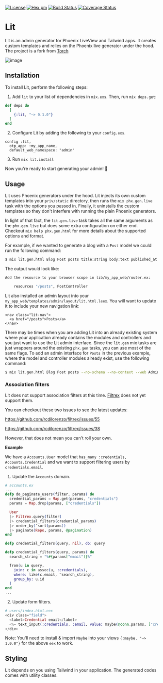 [![License](https://img.shields.io/hexpm/l/lit.svg)](https://github.com/mojotech/lit/blob/master/LICENSE)
[![Hex.pm](https://img.shields.io/hexpm/v/lit.svg)](https://hex.pm/packages/lit)
[![Build Status](https://travis-ci.org/mojotech/lit.svg?branch=master)](https://travis-ci.org/mojotech/lit)
[![Coverage Status](https://coveralls.io/repos/github/mojotech/lit/badge.svg?branch=master)](https://coveralls.io/github/mojotech/lit?branch=master)

# Lit

Lit is an admin generator for Phoenix LiveView and Tailwind apps. It creates custom templates and relies
on the Phoenix live generator under the hood. The project is a fork from [Torch](https://github.com/mojotech/torch)

![image](https://res.cloudinary.com/dwvh1fhcg/image/upload/v1606940594/test/lit_admin.png.png)

## Installation

To install Lit, perform the following steps:

1. Add `lit` to your list of dependencies in `mix.exs`. Then, run `mix deps.get`:

```elixir
def deps do
  [
    {:lit, "~> 0.1.0"}
  ]
end
```

2. Configure Lit by adding the following to your `config.exs`.

```
config :lit,
  otp_app: :my_app_name,
  default_web_namespace: "admin"
```

3. Run `mix lit.install`

Now you're ready to start generating your admin! :tada:

## Usage

Lit uses Phoenix generators under the hood. Lit injects its own custom templates
into your `priv/static` directory, then runs the `mix phx.gen.live` task with the options
you passed in. Finally, it uninstalls the custom templates so they don't interfere with
running the plain Phoenix generators.

In light of that fact, the `lit.gen.live` task takes all the same arguments as the `phx.gen.live`
but does some extra configuration on either end. Checkout `mix help phx.gen.html` for more details
about the supported options and format.

For example, if we wanted to generate a blog with a `Post` model we could run the following command:

```bash
$ mix lit.gen.html Blog Post posts title:string body:text published_at:datetime published:boolean views:integer
```

The output would look like:

```bash
Add the resource to your browser scope in lib/my_app_web/router.ex:

    resources "/posts", PostController

```

Lit also installed an admin layout into your `my_app_web/templates/admin/layout/lit.html.leex`.
You will want to update it to include your new navigation link:

```
<nav class="lit-nav">
  <a href="/posts">Posts</a>
</nav>
```

There may be times when you are adding Lit into an already existing system
where your application already contains the modules and controllers and you just
want to use the Lit admin interface. Since the `lit.gen` mix tasks are just
wrappers around the existing `phx.gen` tasks, you can use most of the same
flags. To add an admin interface for `Posts` in the previous example, where the
model and controller modules already exist, use the following command:

```bash
$ mix lit.gen.html Blog Post posts --no-schema --no-context --web Admin title:string body:text published_at:datetime published:boolean views:integer
```

### Association filters

Lit does not support association filters at this time. [Filtrex](https://github.com/rcdilorenzo/filtrex) does not yet support them.

You can checkout these two issues to see the latest updates:

https://github.com/rcdilorenzo/filtrex/issues/55

https://github.com/rcdilorenzo/filtrex/issues/38

However, that does not mean you can't roll your own.

**Example**

We have a `Accounts.User` model that `has_many :credentials, Accounts.Credential` and we want to support filtering users
by `credentials.email`.

1. Update the `Accounts` domain.

```elixir
# accounts.ex
...
defp do_paginate_users(filter, params) do
  credential_params = Map.get(params, "credentials")
  params = Map.drop(params, ["credentials"])

  User
  |> Filtrex.query(filter)
  |> credential_filters(credential_params)
  |> order_by(^sort(params))
  |> paginate(Repo, params, @pagination)
end

defp credential_filters(query, nil), do: query

defp credential_filters(query, params) do
  search_string = "%#{params["email"]}%"

  from(u in query,
    join: c in assoc(u, :credentials),
    where: like(c.email, ^search_string),
    group_by: u.id
  )
end
...
```

2. Update form filters.

```eex
# users/index.html.eex
<div class="field">
  <label>Credential email</label>
  <%= text_input(:credentials, :email, value: maybe(@conn.params, ["credentials", "email"])) %>
</div>
```

Note: You'll need to install & import `Maybe` into your views `{:maybe, "~> 1.0.0"}` for
the above `eex` to work.

## Styling

Lit depends on you using Tailwind in your application. The generated codes comes with utility classes.
